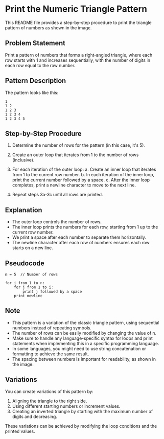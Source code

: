# Print the Numeric Triangle Pattern

This README file provides a step-by-step procedure to print the triangle pattern of numbers as shown in the image.

## Problem Statement

Print a pattern of numbers that forms a right-angled triangle, where each row starts with 1 and increases sequentially, with the number of digits in each row equal to the row number.

## Pattern Description

The pattern looks like this:
```
1
1 2
1 2 3
1 2 3 4
1 2 3 4 5
```

## Step-by-Step Procedure

1. Determine the number of rows for the pattern (in this case, it's 5).

2. Create an outer loop that iterates from 1 to the number of rows (inclusive).

3. For each iteration of the outer loop:
   a. Create an inner loop that iterates from 1 to the current row number.
   b. In each iteration of the inner loop, print the current number followed by a space.
   c. After the inner loop completes, print a newline character to move to the next line.

4. Repeat steps 3a-3c until all rows are printed.

## Explanation

- The outer loop controls the number of rows.
- The inner loop prints the numbers for each row, starting from 1 up to the current row number.
- We print a space after each number to separate them horizontally.
- The newline character after each row of numbers ensures each row starts on a new line.

## Pseudocode

```
n = 5  // Number of rows

for i from 1 to n:
    for j from 1 to i:
        print j followed by a space
    print newline
```

## Note

- This pattern is a variation of the classic triangle pattern, using sequential numbers instead of repeating symbols.
- The number of rows can be easily modified by changing the value of n.
- Make sure to handle any language-specific syntax for loops and print statements when implementing this in a specific programming language.
- In some languages, you might need to use string concatenation or formatting to achieve the same result.
- The spacing between numbers is important for readability, as shown in the image.

## Variations

You can create variations of this pattern by:
1. Aligning the triangle to the right side.
2. Using different starting numbers or increment values.
3. Creating an inverted triangle by starting with the maximum number of digits and decreasing.

These variations can be achieved by modifying the loop conditions and the printed values.

